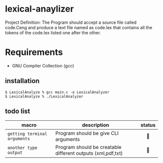 # lexical-anaylizer

Project Definition: The Program should accept a source file called code.Ceng and produce a text file named as code.lex that contains all the tokens of the code.lex listed one after the other.

# Requirements

* GNU Compiler Collection (gcc)

## installation
```
$ LexicalAnalyze % gcc main.c -o LexicalAnalyzer
$ LexicalAnalyze % ./LexicalAnalyzer 
```
## todo list

|macro|description|status|
|-|-|:-:|
|`getting terminal arguments`|Program should be give CLI arguments|:speech_balloon:|
|`another type output`|Program should be creatable different outputs (xml,pdf,txt)|:speech_balloon:|
